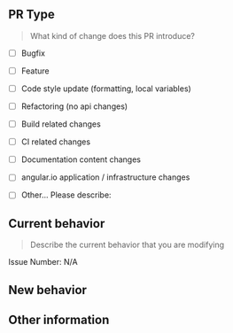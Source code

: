 ## PR Type
> What kind of change does this PR introduce?

- [ ] Bugfix
- [ ] Feature
- [ ] Code style update (formatting, local variables)
- [ ] Refactoring (no api changes)
- [ ] Build related changes
- [ ] CI related changes
- [ ] Documentation content changes
- [ ] angular.io application / infrastructure changes
- [ ] Other... Please describe:


## Current behavior
> Describe the current behavior that you are modifying

Issue Number: N/A


## New behavior

## Other information
